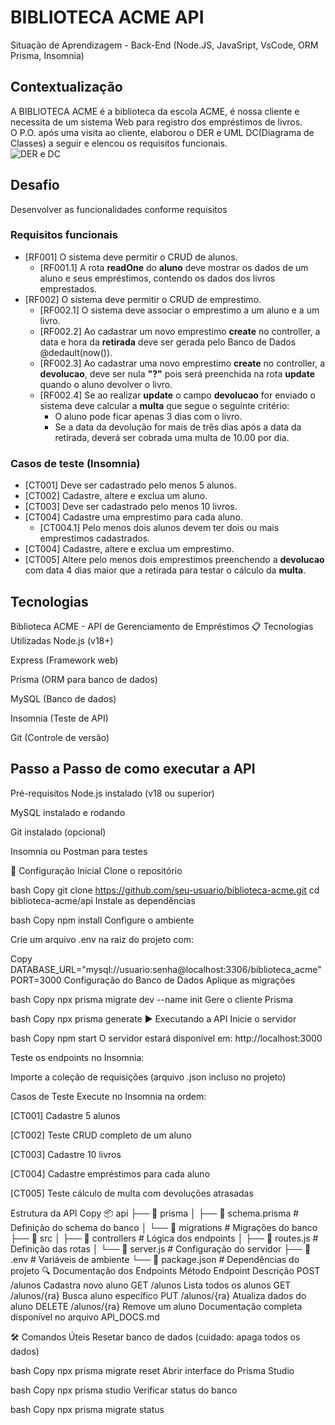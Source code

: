 # BIBLIOTECA ACME API
Situação de Aprendizagem - Back-End (Node.JS, JavaSript, VsCode, ORM Prisma, Insomnia)
## Contextualização
A BIBLIOTECA ACME é a biblioteca da escola ACME, é nossa cliente e necessita de um sistema Web para registro dos empréstimos de livros.<br>O P.O. após uma visita ao cliente, elaborou o DER e UML DC(Diagrama de Classes) a seguir e elencou os requisitos funcionais.<br>
![DER e DC](./docs/der-dc.png)
## Desafio
Desenvolver as funcionalidades conforme requisitos

### Requisitos funcionais
- [RF001] O sistema deve permitir o CRUD de alunos.
    - [RF001.1] A rota **readOne** do **aluno** deve mostrar os dados de um aluno e seus empréstimos, contendo os dados dos livros emprestados.
- [RF002] O sistema deve permitir o CRUD de emprestimo.
    - [RF002.1] O sistema deve associar o emprestimo a um aluno e a um livro.
    - [RF002.2] Ao cadastrar um novo emprestimo **create** no controller, a data e hora da **retirada** deve ser gerada pelo Banco de Dados @dedault(now()).
    - [RF002.3] Ao cadastrar uma novo emprestimo **create** no controller, a **devolucao**, deve ser nula **"?"** pois será preenchida na rota **update** quando o aluno devolver o livro.
    - [RF002.4] Se ao realizar **update** o campo **devolucao** for enviado o sistema deve calcular a **multa** que segue o seguinte critério:
        - O aluno pode ficar apenas 3 dias com o livro.
        - Se a data da devolução for mais de três dias após a data da retirada, deverá ser cobrada uma multa de 10.00 por dia.

### Casos de teste (Insomnia)
- [CT001] Deve ser cadastrado pelo menos 5 alunos.
- [CT002] Cadastre, altere e exclua um aluno.
- [CT003] Deve ser cadastrado pelo menos 10 livros.
- [CT004] Cadastre uma emprestimo para cada aluno.
    - [CT004.1] Pelo menos dois alunos devem ter dois ou mais emprestimos cadastrados.
- [CT004] Cadastre, altere e exclua um emprestimo.
- [CT005] Altere pelo menos dois emprestimos preenchendo a **devolucao** com data 4 dias maior que a retirada para testar o cálculo da **multa**.

## Tecnologias
Biblioteca ACME - API de Gerenciamento de Empréstimos
📋 Tecnologias Utilizadas
Node.js (v18+)

Express (Framework web)

Prisma (ORM para banco de dados)

MySQL (Banco de dados)

Insomnia (Teste de API)

Git (Controle de versão)

## Passo a Passo de como executar a API
Pré-requisitos
Node.js instalado (v18 ou superior)

MySQL instalado e rodando

Git instalado (opcional)

Insomnia ou Postman para testes

🔧 Configuração Inicial
Clone o repositório

bash
Copy
git clone https://github.com/seu-usuario/biblioteca-acme.git
cd biblioteca-acme/api
Instale as dependências

bash
Copy
npm install
Configure o ambiente

Crie um arquivo .env na raiz do projeto com:

Copy
DATABASE_URL="mysql://usuario:senha@localhost:3306/biblioteca_acme"
PORT=3000
Configuração do Banco de Dados
Aplique as migrações

bash
Copy
npx prisma migrate dev --name init
Gere o cliente Prisma

bash
Copy
npx prisma generate
▶️ Executando a API
Inicie o servidor

bash
Copy
npm start
O servidor estará disponível em: http://localhost:3000

Teste os endpoints no Insomnia:

Importe a coleção de requisições (arquivo .json incluso no projeto)

Casos de Teste
Execute no Insomnia na ordem:

[CT001] Cadastre 5 alunos

[CT002] Teste CRUD completo de um aluno

[CT003] Cadastre 10 livros

[CT004] Cadastre empréstimos para cada aluno

[CT005] Teste cálculo de multa com devoluções atrasadas

Estrutura da API
Copy
📦 api
├── 📂 prisma
│   ├── 📄 schema.prisma       # Definição do schema do banco
│   └── 📂 migrations          # Migrações do banco
├── 📂 src
│   ├── 📂 controllers         # Lógica dos endpoints
│   ├── 📄 routes.js           # Definição das rotas
│   └── 📄 server.js           # Configuração do servidor
├── 📄 .env                    # Variáveis de ambiente
└── 📄 package.json            # Dependências do projeto
🔍 Documentação dos Endpoints
Método	Endpoint	Descrição
POST	/alunos	Cadastra novo aluno
GET	/alunos	Lista todos os alunos
GET	/alunos/{ra}	Busca aluno específico
PUT	/alunos/{ra}	Atualiza dados do aluno
DELETE	/alunos/{ra}	Remove um aluno
Documentação completa disponível no arquivo API_DOCS.md

🛠 Comandos Úteis
Resetar banco de dados (cuidado: apaga todos os dados)

bash
Copy
npx prisma migrate reset
Abrir interface do Prisma Studio

bash
Copy
npx prisma studio
Verificar status do banco

bash
Copy
npx prisma migrate status
